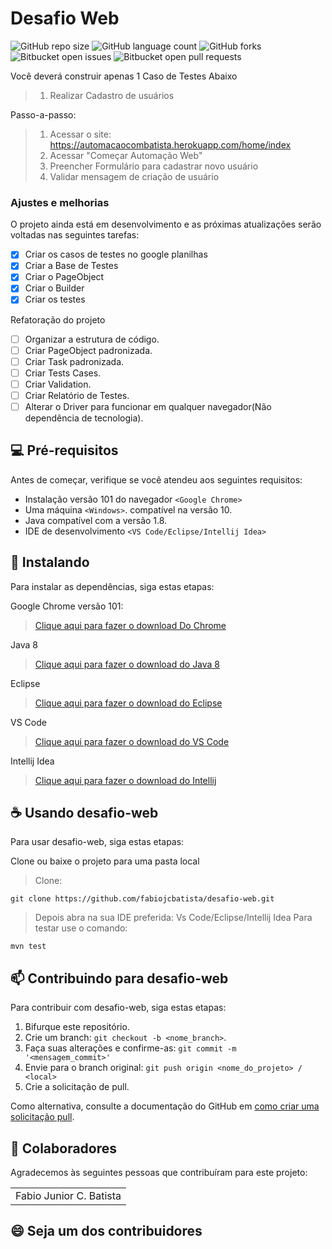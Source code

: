 # Desafio Web

![GitHub repo size](https://img.shields.io/github/repo-size/fabiojcbatista/desafio-web?style=for-the-badge)
![GitHub language count](https://img.shields.io/github/languages/count/fabiojcbatista/desafio-web?style=for-the-badge)
![GitHub forks](https://img.shields.io/github/forks/fabiojcbatista/desafio-web?style=for-the-badge)
![Bitbucket open issues](https://img.shields.io/bitbucket/issues/fabiojcbatista/desafio-web?style=for-the-badge)
![Bitbucket open pull requests](https://img.shields.io/bitbucket/pr-raw/fabiojcbatista/desafio-web?style=for-the-badge)

Você deverá construir apenas 1 Caso de Testes Abaixo

> 1. Realizar Cadastro de usuários

Passo-a-passo:

> 1. Acessar o site: https://automacaocombatista.herokuapp.com/home/index
> 2. Acessar "Começar Automação Web"
> 3. Preencher Formulário para cadastrar novo usuário
> 4. Validar mensagem de criação de usuário

### Ajustes e melhorias

O projeto ainda está em desenvolvimento e as próximas atualizações serão voltadas nas seguintes tarefas:

- [x] Criar os casos de testes no google planilhas
- [x] Criar a Base de Testes
- [x] Criar o PageObject
- [x] Criar o Builder
- [x] Criar os testes

Refatoração do projeto

- [ ] Organizar a estrutura de código.
- [ ] Criar PageObject padronizada.
- [ ] Criar Task padronizada.
- [ ] Criar Tests Cases.
- [ ] Criar Validation.
- [ ] Criar Relatório de Testes.
- [ ] Alterar o Driver para funcionar em qualquer navegador(Não dependência de tecnologia).

## 💻 Pré-requisitos

Antes de começar, verifique se você atendeu aos seguintes requisitos:

- Instalação versão 101 do navegador `<Google Chrome>`
- Uma máquina `<Windows>`. compatível na versão 10.
- Java compatível com a versão 1.8.
- IDE de desenvolvimento `<VS Code/Eclipse/Intellij Idea>`

## 🚀 Instalando

Para instalar as dependências, siga estas etapas:

Google Chrome versão 101:

> [Clique aqui para fazer o download Do Chrome](https://www.google.com/intl/pt-PT/chrome/)

Java 8

> [Clique aqui para fazer o download do Java 8](https://javadl.oracle.com/webapps/download/AutoDL?BundleId=246471_2dee051a5d0647d5be72a7c0abff270e)

Eclipse

> [Clique aqui para fazer o download do Eclipse](https://www.eclipse.org/downloads/)

VS Code

> [Clique aqui para fazer o download do VS Code](https://code.visualstudio.com/download)

Intellij Idea

> [Clique aqui para fazer o download do Intellij](https://www.jetbrains.com/pt-br/idea/download/)

## ☕ Usando desafio-web

Para usar desafio-web, siga estas etapas:

Clone ou baixe o projeto para uma pasta local

> Clone:

```
git clone https://github.com/fabiojcbatista/desafio-web.git
```

> Depois abra na sua IDE preferida: Vs Code/Eclipse/Intellij Idea
> Para testar use o comando:

```
mvn test
```

## 📫 Contribuindo para desafio-web

Para contribuir com desafio-web, siga estas etapas:

1. Bifurque este repositório.
2. Crie um branch: `git checkout -b <nome_branch>`.
3. Faça suas alterações e confirme-as: `git commit -m '<mensagem_commit>'`
4. Envie para o branch original: `git push origin <nome_do_projeto> / <local>`
5. Crie a solicitação de pull.

Como alternativa, consulte a documentação do GitHub em [como criar uma solicitação pull](https://help.github.com/en/github/collaborating-with-issues-and-pull-requests/creating-a-pull-request).

## 🤝 Colaboradores

Agradecemos às seguintes pessoas que contribuíram para este projeto:

<table>
  <tr>
    <td align="center">Fabio Junior C. Batista</td>

  </tr>
</table>

## 😄 Seja um dos contribuidores<br>
